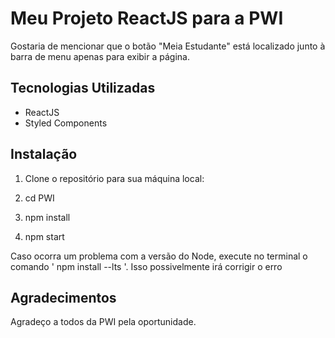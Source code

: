 # Meu Projeto ReactJS para a PWI   
Gostaria de mencionar que o botão "Meia Estudante" está localizado junto à barra de menu apenas para exibir a página.
## Tecnologias Utilizadas

- ReactJS
- Styled Components


## Instalação

1. Clone o repositório para sua máquina local:
 
2. cd PWI

3. npm install

4. npm start

 Caso ocorra um problema com a versão do Node, execute no terminal o comando ' npm install --lts '. Isso possivelmente irá corrigir o erro
 
 ## Agradecimentos

Agradeço a todos da PWI pela oportunidade.  



